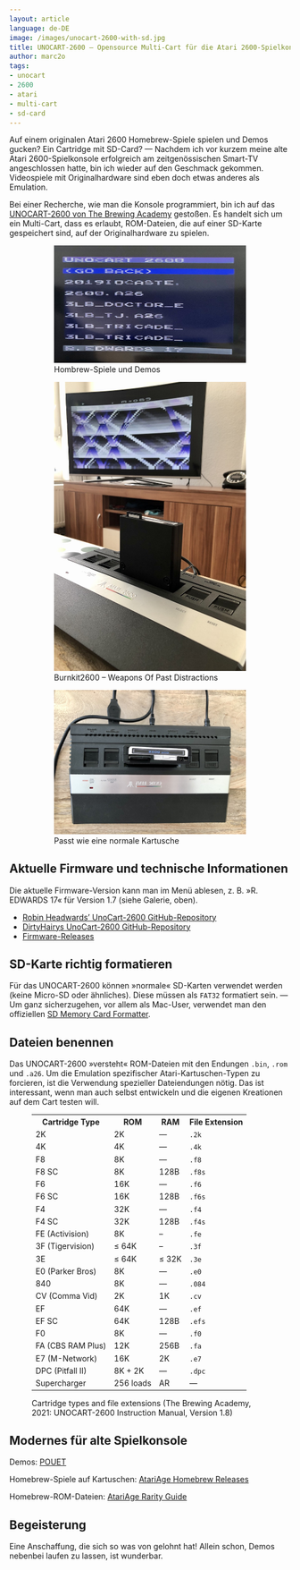 ```yaml
---
layout: article
language: de-DE
image: /images/unocart-2600-with-sd.jpg
title: UNOCART-2600 – Opensource Multi-Cart für die Atari 2600-Spielkonsole
author: marc2o
tags:
- unocart
- 2600
- atari
- multi-cart
- sd-card
---
```


Auf einem originalen Atari 2600 Homebrew-Spiele spielen und Demos gucken? Ein Cartridge mit SD-Card? — Nachdem ich vor kurzem meine alte Atari 2600-Spielkonsole erfolgreich am zeitgenössischen Smart-TV angeschlossen hatte, bin ich wieder auf den Geschmack gekommen. Videospiele mit Originalhardware sind eben doch etwas anderes als Emulation.

Bei einer Recherche, wie man die Konsole programmiert, bin ich auf das [UNOCART-2600 von The Brewing Academy](https://thebrewingacademy.com/products/uno-2600-cartridge) gestoßen. Es handelt sich um ein Multi-Cart, dass es erlaubt, ROM-Dateien, die auf einer SD-Karte gespeichert sind, auf der Originalhardware zu spielen.

<figure class="gallery">
    <figure><img src="/images/unocart-2600-menu.jpg" alt="UNOCART-2600"><figcaption>Hombrew-Spiele und Demos</figcaption></figure>
    <figure><img src="/images/unocart-2600-musicdemo.jpg" alt="UNOCART-2600 mit Musikdemo"><figcaption>Burnkit2600 – Weapons Of Past Distractions </figcaption></figure>
    <figure><img src="/images/unocart-2600-atari-jr.jpg" alt="UNOCART im Atari 2600 Junior"><figcaption>Passt wie eine normale Kartusche</figcaption></figure>
</figure>

## Aktuelle Firmware und technische Informationen

Die aktuelle Firmware-Version kann man im Menü ablesen, z. B. »R. EDWARDS 17« für Version 1.7 (siehe Galerie, oben).

* [Robin Headwards’ UnoCart-2600 GitHub-Repository](https://github.com/robinhedwards/UnoCart-2600)
* [DirtyHairys UnoCart-2600 GitHub-Repository](https://github.com/DirtyHairy/UnoCart-2600)
* [Firmware-Releases](https://github.com/DirtyHairy/UnoCart-2600/releases)

## SD-Karte richtig formatieren

Für das UNOCART-2600 können »normale« SD-Karten verwendet werden (keine Micro-SD oder ähnliches). Diese müssen als `FAT32` formatiert sein. — Um ganz sicherzugehen, vor allem als Mac-User, verwendet man den offiziellen [SD Memory Card Formatter](https://www.sdcard.org/downloads/formatter/).

## Dateien benennen

Das UNOCART-2600 »versteht« ROM-Dateien mit den Endungen `.bin`, `.rom` und `.a26`. Um die Emulation spezifischer Atari-Kartuschen-Typen zu forcieren, ist die Verwendung spezieller Dateiendungen nötig. Das ist interessant, wenn man auch selbst entwickeln und die eigenen Kreationen auf dem Cart testen will.

<figure>
    <table>
        <tr>
            <th>Cartridge Type</th>
            <th>ROM</th>
            <th>RAM</th>
            <th>File Extension</th>
        </tr>
        <tr> <td>2K</td> <td>2K</td> <td>—</td> <td><code>.2k</code></td> </tr>
        <tr> <td>4K</td> <td>4K</td> <td>—</td> <td><code>.4k</code></td> </tr>
        <tr> <td>F8</td> <td>8K</td> <td>—</td> <td><code>.f8</code></td> </tr>
        <tr> <td>F8 SC</td> <td>8K</td> <td>128B</td> <td><code>.f8s</code></td> </tr>
        <tr> <td>F6</td> <td>16K</td> <td>—</td> <td><code>.f6</code></td> </tr>
        <tr> <td>F6 SC</td> <td>16K</td> <td>128B</td> <td><code>.f6s</code></td> </tr>
        <tr> <td>F4</td> <td>32K</td> <td>—</td> <td><code>.f4</code></td> </tr>
        <tr> <td>F4 SC</td> <td>32K</td> <td>128B</td> <td><code>.f4s</code></td> </tr>
        <tr> <td>FE (Activision)</td> <td>8K</td> <td>–</td> <td><code>.fe</code></td> </tr>
        <tr> <td>3F (Tigervision)</td> <td>≤ 64K</td> <td>–</td> <td><code>.3f</code></td> </tr>
        <tr> <td>3E</td> <td>≤ 64K</td> <td>≤ 32K</td> <td><code>.3e</code></td> </tr>
        <tr> <td>E0 (Parker Bros)</td> <td>8K</td> <td>—</td> <td><code>.e0</code></td> </tr>
        <tr> <td>840</td> <td>8K</td> <td>—</td> <td><code>.084</code></td> </tr>
        <tr> <td>CV (Comma Vid)</td> <td>2K</td> <td>1K</td> <td><code>.cv</code></td> </tr>
        <tr> <td>EF</td> <td>64K</td> <td>—</td> <td><code>.ef</code></td> </tr>
        <tr> <td>EF SC</td> <td>64K</td> <td>128B</td> <td><code>.efs</code></td> </tr>
        <tr> <td>F0</td> <td>8K</td> <td>—</td> <td><code>.f0</code></td> </tr>
        <tr> <td>FA (CBS RAM Plus)</td> <td>12K</td> <td>256B</td> <td><code>.fa</code></td> </tr>
        <tr> <td>E7 (M-Network)</td> <td>16K</td> <td>2K</td> <td><code>.e7</code></td> </tr>
        <tr> <td>DPC (Pitfall II)</td> <td>8K + 2K</td> <td>—</td> <td><code>.dpc</code></td> </tr>
        <tr> <td>Supercharger</td> <td>256 loads</td> <td>AR</td> <td>—</td> </tr>
    </table>
    <figcaption>Cartridge types and file extensions (The Brewing Academy, 2021: UNOCART-2600 Instruction Manual, Version 1.8)</figcaption>
</figure>

## Modernes für alte Spielkonsole

Demos: [POUET](https://www.pouet.net/prodlist.php?platform%5B%5D=Atari+VCS&page=1)

Homebrew-Spiele auf Kartuschen: [AtariAge Homebrew Releases](https://atariage.com/store/)

Homebrew-ROM-Dateien: [AtariAge Rarity Guide](https://atariage.com/software_list.php?SystemID=2600&searchValue=&Submit2=Begin+Search&searchCompanyID=ALL&searchRegion=ALL&searchTvFormat=ALL&searchRarity=11&searchLabel=&searchROM=checkbox&orderByValue=Ascending&recordsPerPage=100&searchType=NORMAL)

## Begeisterung

Eine Anschaffung, die sich so was von gelohnt hat! Allein schon, Demos nebenbei laufen zu lassen, ist wunderbar.